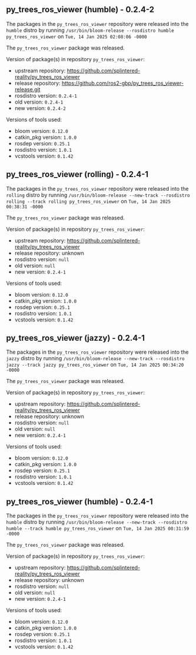 ## py_trees_ros_viewer (humble) - 0.2.4-2

The packages in the `py_trees_ros_viewer` repository were released into the `humble` distro by running `/usr/bin/bloom-release --rosdistro humble py_trees_ros_viewer` on `Tue, 14 Jan 2025 02:08:06 -0000`

The `py_trees_ros_viewer` package was released.

Version of package(s) in repository `py_trees_ros_viewer`:

- upstream repository: https://github.com/splintered-reality/py_trees_ros_viewer
- release repository: https://github.com/ros2-gbp/py_trees_ros_viewer-release.git
- rosdistro version: `0.2.4-1`
- old version: `0.2.4-1`
- new version: `0.2.4-2`

Versions of tools used:

- bloom version: `0.12.0`
- catkin_pkg version: `1.0.0`
- rosdep version: `0.25.1`
- rosdistro version: `1.0.1`
- vcstools version: `0.1.42`


## py_trees_ros_viewer (rolling) - 0.2.4-1

The packages in the `py_trees_ros_viewer` repository were released into the `rolling` distro by running `/usr/bin/bloom-release --new-track --rosdistro rolling --track rolling py_trees_ros_viewer` on `Tue, 14 Jan 2025 00:38:31 -0000`

The `py_trees_ros_viewer` package was released.

Version of package(s) in repository `py_trees_ros_viewer`:

- upstream repository: https://github.com/splintered-reality/py_trees_ros_viewer
- release repository: unknown
- rosdistro version: `null`
- old version: `null`
- new version: `0.2.4-1`

Versions of tools used:

- bloom version: `0.12.0`
- catkin_pkg version: `1.0.0`
- rosdep version: `0.25.1`
- rosdistro version: `1.0.1`
- vcstools version: `0.1.42`


## py_trees_ros_viewer (jazzy) - 0.2.4-1

The packages in the `py_trees_ros_viewer` repository were released into the `jazzy` distro by running `/usr/bin/bloom-release --new-track --rosdistro jazzy --track jazzy py_trees_ros_viewer` on `Tue, 14 Jan 2025 00:34:20 -0000`

The `py_trees_ros_viewer` package was released.

Version of package(s) in repository `py_trees_ros_viewer`:

- upstream repository: https://github.com/splintered-reality/py_trees_ros_viewer
- release repository: unknown
- rosdistro version: `null`
- old version: `null`
- new version: `0.2.4-1`

Versions of tools used:

- bloom version: `0.12.0`
- catkin_pkg version: `1.0.0`
- rosdep version: `0.25.1`
- rosdistro version: `1.0.1`
- vcstools version: `0.1.42`


## py_trees_ros_viewer (humble) - 0.2.4-1

The packages in the `py_trees_ros_viewer` repository were released into the `humble` distro by running `/usr/bin/bloom-release --new-track --rosdistro humble --track humble py_trees_ros_viewer` on `Tue, 14 Jan 2025 00:31:59 -0000`

The `py_trees_ros_viewer` package was released.

Version of package(s) in repository `py_trees_ros_viewer`:

- upstream repository: https://github.com/splintered-reality/py_trees_ros_viewer
- release repository: unknown
- rosdistro version: `null`
- old version: `null`
- new version: `0.2.4-1`

Versions of tools used:

- bloom version: `0.12.0`
- catkin_pkg version: `1.0.0`
- rosdep version: `0.25.1`
- rosdistro version: `1.0.1`
- vcstools version: `0.1.42`


